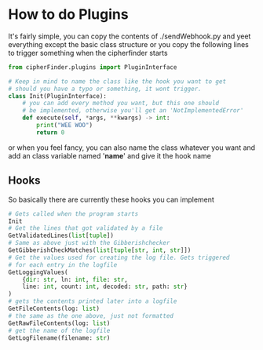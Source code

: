 # How to do Plugins

It's fairly simple, you can copy the contents of ./sendWebhook.py and yeet everything except the basic class structure
or you copy the following lines to trigger something when the cipherfinder starts
```py
from cipherFinder.plugins import PluginInterface

# Keep in mind to name the class like the hook you want to get
# should you have a typo or something, it wont trigger.
class Init(PluginInterface):
    # you can add every method you want, but this one should
    # be implemented, otherwise you'll get an 'NotImplementedError'
    def execute(self, *args, **kwargs) -> int:
        print("WEE WOO")
        return 0
```
or when you feel fancy, you can also name the class whatever you want and add an class variable named '__name__' and give it the 
hook name


## Hooks

So basically there are currently these hooks you can implement

```py
# Gets called when the program starts
Init
# Get the lines that got validated by a file
GetValidatedLines(list[tuple])
# Same as above just with the Gibberishchecker
GetGibberishCheckMatches(list[tuple[str, int, str]])
# Get the values used for creating the log file. Gets triggered
# for each entry in the logfile
GetLoggingValues(
    {dir: str, ln: int, file: str,
    line: int, count: int, decoded: str, path: str}
)
# gets the contents printed later into a logfile
GetFileContents(log: list)
# the same as the one above, just not formatted
GetRawFileContents(log: list)
# get the name of the logfile
GetLogFilename(filename: str)
```
